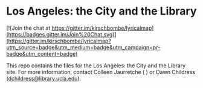 # Los Angeles: the City and the Library

[![Join the chat at https://gitter.im/kirschbombe/lyricalmap](https://badges.gitter.im/Join%20Chat.svg)](https://gitter.im/kirschbombe/lyricalmap?utm_source=badge&utm_medium=badge&utm_campaign=pr-badge&utm_content=badge)

This repo contains the files for the Los Angeles: the City and the Library site. For more information, contact Colleen Jaurretche ( ) or Dawn Childress (dchildress@library.ucla.edu).
